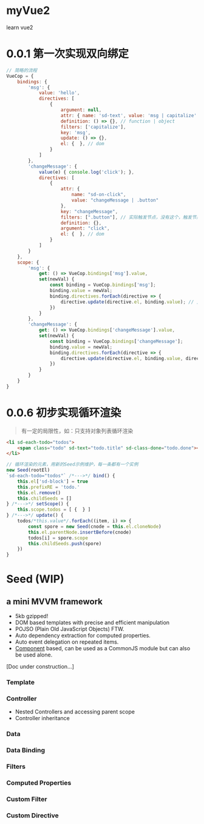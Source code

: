 # myVue2
learn vue2

# 0.0.1 第一次实现双向绑定

```js
// 简略的流程
VueCop = {
    bindings: {
        'msg': {
            value: 'hello',
            directives: [
                {
                    argument: null,
                    attr: { name: 'sd-text', value: 'msg | capitalize' },
                    definition: () => {}, // function | object
                    filters: ['capitalize'],
                    key: 'msg',
                    update: () => {},
                    el: {  }, // dom
                }
            ]
        },
        'changeMessage': {
            value(e) { console.log('click'); },
            directives: [
                {
                    attr: {
                        name: "sd-on-click",
                        value: "changeMessage | .button"
                    },
                    key: "changeMessage",
                    filters: [".button"], // 实际触发节点，没有这个，触发节点就是绑定节点
                    definition: {},
                    argument: "click",
                    el: {  }, // dom
                }
            ]
        }
    },
    scope: {
        'msg': {
            get: () => VueCop.bindings['msg'].value,
            set(newVal) {
                const binding = VueCop.bindings['msg'];
                binding.value = newVal;
                binding.directives.forEach(directive => {
                    directive.update(directive.el, binding.value); // 更新dom
                })
            }
        },
        'changeMessage': {
            get: () => VueCop.bindings['changeMessage'].value,
            set(newVal) {
                const binding = VueCop.bindings['changeMessage'];
                binding.value = newVal;
                binding.directives.forEach(directive => {
                    directive.update(directive.el, binding.value, directive.argument, directive, VueCop); // 触发事件
                })
            }
        }
    }
}
```


# 0.0.6 初步实现循环渲染
> 有一定的局限性，如：只支持对象列表循环渲染
```html
<li sd-each-todo="todos">
    <span class="todo" sd-text="todo.title" sd-class-done="todo.done"></span>   
</li>
```
```js
// 循环渲染的元素，用新的Seed示例维护，每一条都有一个实例
new Seed(rootEl)
`sd-each-todo="todos"` /*--->*/ bind() {
    this.el['sd-block'] = true
    this.prefixRE = 'todo.'
    this.el.remove()
    this.childSeeds = []
} /*--->*/ setScope() {
    this.scope.todos = [ {  } ]
} /*--->*/ update() {
    todos/*this.value*/.forEach((item, i) => {
        const spore = new Seed(cnode = this.el.cloneNode)
        this.el.parentNode.insertBefore(cnode)
        todos[i] = spore.scope
        this.childSeeds.push(spore)
    })
}
```

# Seed (WIP)
## a mini MVVM framework

- 5kb gzipped!
- DOM based templates with precise and efficient manipulation
- POJSO (Plain Old JavaScript Objects) FTW.
- Auto dependency extraction for computed properties.
- Auto event delegation on repeated items.
- [Component](https://github.com/component/component) based, can be used as a CommonJS module but can also be used alone.

[Doc under construction...]

### Template

### Controller

- Nested Controllers and accessing parent scope
- Controller inheritance

### Data

### Data Binding

### Filters

### Computed Properties

### Custom Filter

### Custom Directive